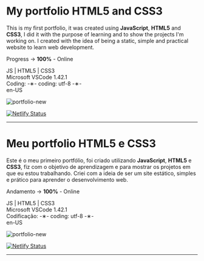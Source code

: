 # My portfolio HTML5 and CSS3

This is my first portfolio, it was created using <strong>JavaScript</strong>, <strong>HTML5</strong> and <strong>CSS3</strong>, I did it with the purpose of learning and to show the projects I'm working on. I created with the idea of ​​being a static, simple and practical website to learn web development.

Progress -> <strong>100%</strong> - Online

JS | HTML5 | CSS3 </br>
Microsoft VSCode 1.42.1 </br>
Coding: -&lowast;- coding: utf-8 -&lowast;- </br>
en-US </br>

![portfolio-new](https://github.com/alpdias/portfolio-html-css/blob/master/img/portfolio-new.png)

[![Netlify Status](https://api.netlify.com/api/v1/badges/5b672469-be93-4d68-a1cc-535aac43d3d0/deploy-status)](https://app.netlify.com/sites/paulodeveloper/deploys)

------------------------------------------------------------------------------------------------------------------

# Meu portfolio HTML5 e CSS3

Este é o meu primeiro portfólio, foi criado utilizando <strong>JavaScript</strong>, <strong>HTML5</strong> e <strong>CSS3</strong>, fiz com o objetivo de aprendizagem e para mostrar os projetos em que eu estou trabalhando. Criei com a ideia de ser um site estático, simples e prático para aprender o desenvolvimento web.

Andamento -> <strong>100%</strong> - Online

JS | HTML5 | CSS3 </br>
Microsoft VSCode 1.42.1 </br>
Codificação: -&lowast;- coding: utf-8 -&lowast;- </br>
en-US </br>

![portfolio-new](https://github.com/alpdias/portfolio-html-css/blob/master/img/portfolio-new.png)

[![Netlify Status](https://api.netlify.com/api/v1/badges/5b672469-be93-4d68-a1cc-535aac43d3d0/deploy-status)](https://app.netlify.com/sites/paulodeveloper/deploys)

--------------------------------------------------------------------------------------------------------------
